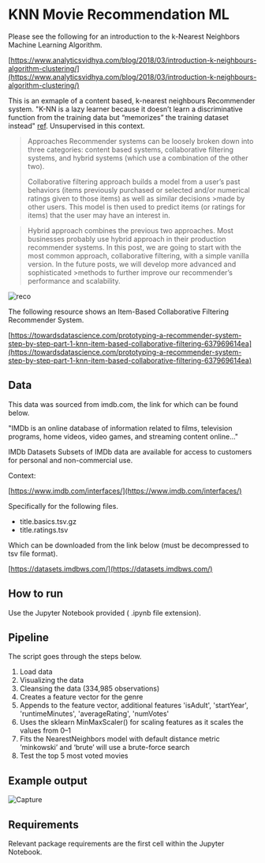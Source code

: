 # KNN Movie Recommendation ML

Please see the following for an introduction to the k-Nearest Neighbors Machine Learning Algorithm.

[https://www.analyticsvidhya.com/blog/2018/03/introduction-k-neighbours-algorithm-clustering/](https://www.analyticsvidhya.com/blog/2018/03/introduction-k-neighbours-algorithm-clustering/)

This is an exmaple of a content based, k-nearest neighbours Recommender system. "K-NN is a lazy learner because it doesn’t learn a discriminative function from the training data but “memorizes” the training dataset instead" [ref](https://sebastianraschka.com/faq/docs/lazy-knn.html). Unsupervised in this context. 

>Approaches
>Recommender systems can be loosely broken down into three categories: content based systems, collaborative filtering systems, and hybrid systems (which use a combination of the other two).
>
>Collaborative filtering approach builds a model from a user’s past behaviors (items previously purchased or selected and/or numerical ratings given to those items) as well as similar decisions >made by other users. This model is then used to predict items (or ratings for items) that the user may have an interest in.

>Hybrid approach combines the previous two approaches. Most businesses probably use hybrid approach in their production recommender systems.
>In this post, we are going to start with the most common approach, collaborative filtering, with a simple vanilla version. In the future posts, we will develop more advanced and sophisticated >methods to further improve our recommender’s performance and scalability.

![reco](https://user-images.githubusercontent.com/81447748/119277351-06d7ae80-bc17-11eb-82cc-7dd4878afe00.png)

The following resource shows an Item-Based Collaborative Filtering Recommender System. 

[https://towardsdatascience.com/prototyping-a-recommender-system-step-by-step-part-1-knn-item-based-collaborative-filtering-637969614ea](https://towardsdatascience.com/prototyping-a-recommender-system-step-by-step-part-1-knn-item-based-collaborative-filtering-637969614ea)


## Data 

This data was sourced from imdb.com, the link for which can be found below.  

"IMDb is an online database of information related to films, television programs, home videos, video games, and streaming content online..."

IMDb Datasets
Subsets of IMDb data are available for access to customers for personal and non-commercial use.

Context:

[https://www.imdb.com/interfaces/](https://www.imdb.com/interfaces/)

Specifically for the following files. 

- title.basics.tsv.gz
- title.ratings.tsv

Which can be downloaded from the link below (must be decompressed to tsv file format). 

[https://datasets.imdbws.com/](https://datasets.imdbws.com/)

    
## How to run

Use the Jupyter Notebook provided ( .ipynb file extension). 
 
## Pipeline 

The script goes through the steps below. 

 1. Load data 
 2. Visualizing the data 
 3. Cleansing the data (334,985 observations)
 4. Creates a feature vector for the genre 
 5. Appends to the feature vector, additional features 'isAdult', 'startYear', 'runtimeMinutes', 'averageRating', 'numVotes'
 6. Uses the sklearn MinMaxScaler() for scaling features as it scales the values from 0–1
 7. Fits the NearestNeighbors model with default distance metric ’minkowski’ and ‘brute’ will use a brute-force search
 8. Test the top 5 most voted movies 

## Example output 

![Capture](https://user-images.githubusercontent.com/81447748/119276776-dfcbad80-bc13-11eb-85c0-f883347df08e.PNG)

## Requirements

Relevant package requirements are the first cell within the Jupyter Notebook. 
